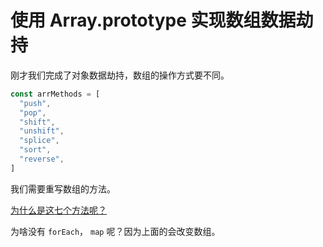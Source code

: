 # 使用 Array.prototype 实现数组数据劫持

刚才我们完成了对象数据劫持，数组的操作方式要不同。

```js
const arrMethods = [
  "push",
  "pop",
  "shift",
  "unshift",
  "splice",
  "sort",
  "reverse",
]
```

我们需要重写数组的方法。

[为什么是这七个方法呢？](https://cn.vuejs.org/v2/guide/list.html#%E5%8F%98%E6%9B%B4%E6%96%B9%E6%B3%95)

为啥没有 `forEach`， `map` 呢？因为上面的会改变数组。
